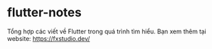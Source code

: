 # flutter-notes
Tổng hợp các viết về Flutter trong quá trình tìm hiểu. Bạn xem thêm tại website: https://fxstudio.dev/ 
